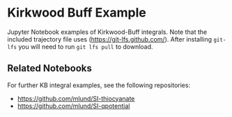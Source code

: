 # Kirkwood Buff Example

Jupyter Notebook examples of Kirkwood-Buff integrals.
Note that the included trajectory file uses (https://git-lfs.github.com/). After installing `git-lfs` you will need to run `git lfs pull` to download.

## Related Notebooks

For further KB integral examples, see the following repositories:

- https://github.com/mlund/SI-thiocyanate
- https://github.com/mlund/SI-qpotential
